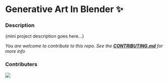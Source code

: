 # Generative Art In Blender ✨

### Description
{mini project description goes here...}

*You are welcome to contribute to this repo. See the [**CONTRIBUTING.md**](./CONTRIBUTING.md) for more info*

### Contributers
<a href="https://github.com/pattarai/generative-art-in-blender/graphs/contributors">
  <img src="https://contrib.rocks/image?repo=pattarai/generative-art-in-blender" />
</a>


